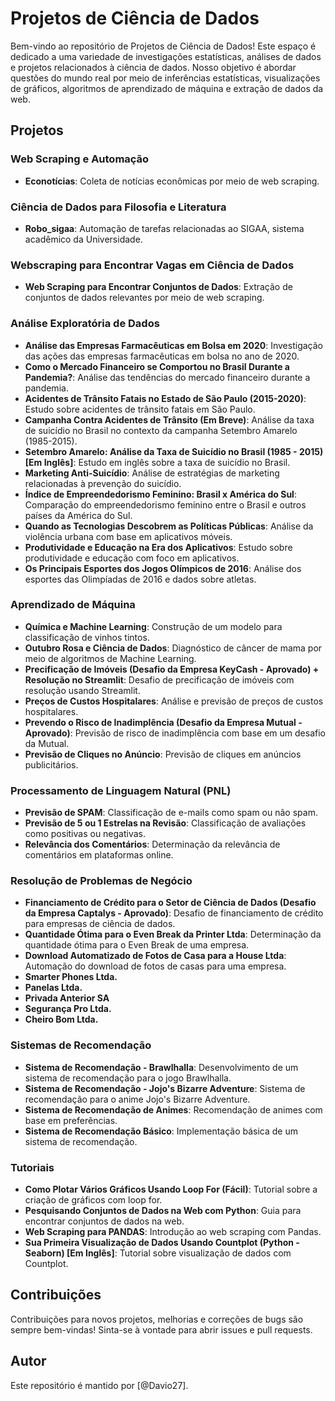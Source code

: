 # Projetos de Ciência de Dados

Bem-vindo ao repositório de Projetos de Ciência de Dados! Este espaço é dedicado a uma variedade de investigações estatísticas, análises de dados e projetos relacionados à ciência de dados. Nosso objetivo é abordar questões do mundo real por meio de inferências estatísticas, visualizações de gráficos, algoritmos de aprendizado de máquina e extração de dados da web.

## Projetos

### Web Scraping e Automação
- **Econotícias**: Coleta de notícias econômicas por meio de web scraping.

### Ciência de Dados para Filosofia e Literatura
- **Robo_sigaa**: Automação de tarefas relacionadas ao SIGAA, sistema acadêmico da Universidade.

### Webscraping para Encontrar Vagas em Ciência de Dados
- **Web Scraping para Encontrar Conjuntos de Dados**: Extração de conjuntos de dados relevantes por meio de web scraping.

### Análise Exploratória de Dados
- **Análise das Empresas Farmacêuticas em Bolsa em 2020**: Investigação das ações das empresas farmacêuticas em bolsa no ano de 2020.
- **Como o Mercado Financeiro se Comportou no Brasil Durante a Pandemia?**: Análise das tendências do mercado financeiro durante a pandemia.
- **Acidentes de Trânsito Fatais no Estado de São Paulo (2015-2020)**: Estudo sobre acidentes de trânsito fatais em São Paulo.
- **Campanha Contra Acidentes de Trânsito (Em Breve)**: Análise da taxa de suicídio no Brasil no contexto da campanha Setembro Amarelo (1985-2015).
- **Setembro Amarelo: Análise da Taxa de Suicídio no Brasil (1985 - 2015) [Em Inglês]**: Estudo em inglês sobre a taxa de suicídio no Brasil.
- **Marketing Anti-Suicídio**: Análise de estratégias de marketing relacionadas à prevenção do suicídio.
- **Índice de Empreendedorismo Feminino: Brasil x América do Sul**: Comparação do empreendedorismo feminino entre o Brasil e outros países da América do Sul.
- **Quando as Tecnologias Descobrem as Políticas Públicas**: Análise da violência urbana com base em aplicativos móveis.
- **Produtividade e Educação na Era dos Aplicativos**: Estudo sobre produtividade e educação com foco em aplicativos.
- **Os Principais Esportes dos Jogos Olímpicos de 2016**: Análise dos esportes das Olimpíadas de 2016 e dados sobre atletas.

### Aprendizado de Máquina
- **Química e Machine Learning**: Construção de um modelo para classificação de vinhos tintos.
- **Outubro Rosa e Ciência de Dados**: Diagnóstico de câncer de mama por meio de algoritmos de Machine Learning.
- **Precificação de Imóveis (Desafio da Empresa KeyCash - Aprovado) + Resolução no Streamlit**: Desafio de precificação de imóveis com resolução usando Streamlit.
- **Preços de Custos Hospitalares**: Análise e previsão de preços de custos hospitalares.
- **Prevendo o Risco de Inadimplência (Desafio da Empresa Mutual - Aprovado)**: Previsão de risco de inadimplência com base em um desafio da Mutual.
- **Previsão de Cliques no Anúncio**: Previsão de cliques em anúncios publicitários.

### Processamento de Linguagem Natural (PNL)
- **Previsão de SPAM**: Classificação de e-mails como spam ou não spam.
- **Previsão de 5 ou 1 Estrelas na Revisão**: Classificação de avaliações como positivas ou negativas.
- **Relevância dos Comentários**: Determinação da relevância de comentários em plataformas online.

### Resolução de Problemas de Negócio
- **Financiamento de Crédito para o Setor de Ciência de Dados (Desafio da Empresa Captalys - Aprovado)**: Desafio de financiamento de crédito para empresas de ciência de dados.
- **Quantidade Ótima para o Even Break da Printer Ltda**: Determinação da quantidade ótima para o Even Break de uma empresa.
- **Download Automatizado de Fotos de Casa para a House Ltda**: Automação do download de fotos de casas para uma empresa.
- **Smarter Phones Ltda.**
- **Panelas Ltda.**
- **Privada Anterior SA**
- **Segurança Pro Ltda.**
- **Cheiro Bom Ltda.**

### Sistemas de Recomendação
- **Sistema de Recomendação - Brawlhalla**: Desenvolvimento de um sistema de recomendação para o jogo Brawlhalla.
- **Sistema de Recomendação - Jojo's Bizarre Adventure**: Sistema de recomendação para o anime Jojo's Bizarre Adventure.
- **Sistema de Recomendação de Animes**: Recomendação de animes com base em preferências.
- **Sistema de Recomendação Básico**: Implementação básica de um sistema de recomendação.

### Tutoriais
- **Como Plotar Vários Gráficos Usando Loop For (Fácil)**: Tutorial sobre a criação de gráficos com loop for.
- **Pesquisando Conjuntos de Dados na Web com Python**: Guia para encontrar conjuntos de dados na web.
- **Web Scraping para PANDAS**: Introdução ao web scraping com Pandas.
- **Sua Primeira Visualização de Dados Usando Countplot (Python - Seaborn) [Em Inglês]**: Tutorial sobre visualização de dados com Countplot.

## Contribuições

Contribuições para novos projetos, melhorias e correções de bugs são sempre bem-vindas! Sinta-se à vontade para abrir issues e pull requests.

## Autor

Este repositório é mantido por [@Davio27].
